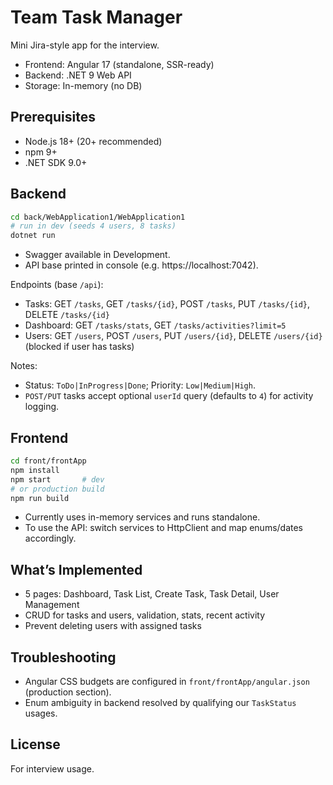# Team Task Manager

Mini Jira-style app for the interview.

- Frontend: Angular 17 (standalone, SSR-ready)
- Backend: .NET 9 Web API
- Storage: In-memory (no DB)

## Prerequisites
- Node.js 18+ (20+ recommended)
- npm 9+
- .NET SDK 9.0+

## Backend
```bash
cd back/WebApplication1/WebApplication1
# run in dev (seeds 4 users, 8 tasks)
dotnet run
```
- Swagger available in Development.
- API base printed in console (e.g. https://localhost:7042).

Endpoints (base `/api`):
- Tasks: GET `/tasks`, GET `/tasks/{id}`, POST `/tasks`, PUT `/tasks/{id}`, DELETE `/tasks/{id}`
- Dashboard: GET `/tasks/stats`, GET `/tasks/activities?limit=5`
- Users: GET `/users`, POST `/users`, PUT `/users/{id}`, DELETE `/users/{id}` (blocked if user has tasks)

Notes:
- Status: `ToDo|InProgress|Done`; Priority: `Low|Medium|High`.
- `POST/PUT` tasks accept optional `userId` query (defaults to `4`) for activity logging.

## Frontend
```bash
cd front/frontApp
npm install
npm start       # dev
# or production build
npm run build
```
- Currently uses in-memory services and runs standalone.
- To use the API: switch services to HttpClient and map enums/dates accordingly.

## What’s Implemented
- 5 pages: Dashboard, Task List, Create Task, Task Detail, User Management
- CRUD for tasks and users, validation, stats, recent activity
- Prevent deleting users with assigned tasks

## Troubleshooting
- Angular CSS budgets are configured in `front/frontApp/angular.json` (production section).
- Enum ambiguity in backend resolved by qualifying our `TaskStatus` usages.

## License
For interview usage.
